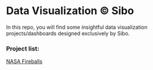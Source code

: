 # Data Visualization © Sibo
In this repo, you will find some insightful data visualization projects/dashboards designed exclusively by Sibo. 

### Project list:

[NASA Fireballs](./projects/nasa_fireballs)
